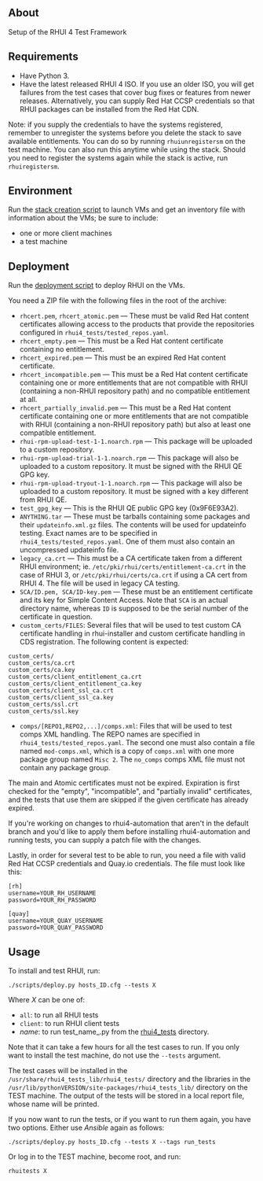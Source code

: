 About
---------------
Setup of the RHUI 4 Test Framework

Requirements
---------------
* Have Python 3.
* Have the latest released RHUI 4 ISO. If you use an older ISO, you will get failures from the test
cases that cover bug fixes or features from newer releases. Alternatively, you can supply Red Hat
CCSP credentials so that RHUI packages can be installed from the Red Hat CDN.

Note: if you supply the credentials to have the systems registered, remember to unregister
the systems before you delete the stack to save available entitlements.
You can do so by running `rhuiunregistersm` on the test machine.
You can also run this anytime while using the stack.
Should you need to register the systems again while the stack is active, run `rhuiregistersm`.

Environment
---------------
Run the [stack creation script](../scripts/README.md) to launch VMs and get an inventory file
with information about the VMs; be sure to include:
* one or more client machines
* a test machine

Deployment
--------------
Run the [deployment script](../scripts/deploy.py) to deploy RHUI on the VMs.

You need a ZIP file with the following files in the root of the archive:

* `rhcert.pem`, `rhcert_atomic.pem` — These must be valid Red Hat content certificates allowing access to the products that provide the repositories configured in `rhui4_tests/tested_repos.yaml`.
* `rhcert_empty.pem` — This must be a Red Hat content certificate containing no entitlement.
* `rhcert_expired.pem` — This must be an expired Red Hat content certificate.
* `rhcert_incompatible.pem` — This must be a Red Hat content certificate containing one or more entitlements that are not compatible with RHUI (containing a non-RHUI repository path) and no compatible entitlement at all.
* `rhcert_partially_invalid.pem` — This must be a Red Hat content certificate containing one or more entitlements that are not compatible with RHUI (containing a non-RHUI repository path) but also at least one compatible entitlement.
* `rhui-rpm-upload-test-1-1.noarch.rpm` — This package will be uploaded to a custom repository.
* `rhui-rpm-upload-trial-1-1.noarch.rpm` — This package will also be uploaded to a custom repository. It must be signed with the RHUI QE GPG key.
* `rhui-rpm-upload-tryout-1-1.noarch.rpm` — This package will also be uploaded to a custom repository. It must be signed with a key different from RHUI QE.
* `test_gpg_key` — This is the RHUI QE public GPG key (0x9F6E93A2).
* `ANYTHING.tar` — These must be tarballs containing some packages and their `updateinfo.xml.gz` files. The contents will be used for updateinfo testing. Exact names are to be specified in `rhui4_tests/tested_repos.yaml`. One of them must also contain an uncompressed updateinfo file.
* `legacy_ca.crt` — This must be a CA certificate taken from a different RHUI environment; ie. `/etc/pki/rhui/certs/entitlement-ca.crt` in the case of RHUI 3, or `/etc/pki/rhui/certs/ca.crt` if using a CA cert from RHUI 4. The file will be used in legacy CA testing.
* `SCA/ID.pem, SCA/ID-key.pem` — These must be an entitlement certificate and its key for Simple Content Access. Note that `SCA` is an actual directory name, whereas `ID` is supposed to be the serial number of the certificate in question.
* `custom_certs/FILES`: Several files that will be used to test custom CA certificate handling in rhui-installer and custom certificate handling in CDS registration. The following content is expected:

```
custom_certs/
custom_certs/ca.crt
custom_certs/ca.key
custom_certs/client_entitlement_ca.crt
custom_certs/client_entitlement_ca.key
custom_certs/client_ssl_ca.crt
custom_certs/client_ssl_ca.key
custom_certs/ssl.crt
custom_certs/ssl.key
```

* `comps/[REPO1,REPO2,...]/comps.xml`: Files that will be used to test comps XML handling. The REPO names are specified in `rhui4_tests/tested_repos.yaml`. The second one must also contain a file named `mod-comps.xml`, which is a copy of `comps.xml` with one more package group named `Misc 2`. The `no_comps` comps XML file must not contain any package group.

The main and Atomic certificates must not be expired. Expiration is first checked for the "empty",
"incompatible", and "partially invalid" certificates, and the tests that use them are skipped if
the given certificate has already expired.

If you're working on changes to rhui4-automation that aren't in the default branch and you'd like to
apply them before installing rhui4-automation and running tests, you can supply a patch file
with the changes.

Lastly, in order for several test to be able to run, you need a file with valid Red Hat CCSP
credentials and Quay.io credentials. The file must look like this:

```
[rh]
username=YOUR_RH_USERNAME
password=YOUR_RH_PASSWORD

[quay]
username=YOUR_QUAY_USERNAME
password=YOUR_QUAY_PASSWORD
```

Usage
--------
To install and test RHUI, run:

```
./scripts/deploy.py hosts_ID.cfg --tests X
```

Where _X_ can be one of:

* `all`: to run all RHUI tests
* `client`: to run RHUI client tests
* _name_: to run test\_name\_.py from the [rhui4\_tests](./rhui4\_tests) directory.

Note that it can take a few hours for all the test cases to run.
If you only want to install the test machine, do not use the `--tests` argument.

The test cases will be installed in the `/usr/share/rhui4_tests_lib/rhui4_tests/` directory
and the libraries in the `/usr/lib/pythonVERSION/site-packages/rhui4_tests_lib/` directory
on the TEST machine.
The output of the tests will be stored in a local report file, whose name will be printed.

If you now want to run the tests, or if you want to run them again, you have two options.
Either use _Ansible_ again as follows:

```
./scripts/deploy.py hosts_ID.cfg --tests X --tags run_tests
```

Or log in to the TEST machine, become root, and run:

`rhuitests X`
